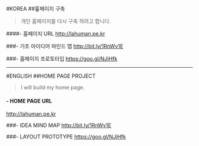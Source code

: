 #KOREA
##홒페이지 구축
> 개인 홈페이지를 다시 구축 하려고 합니다. 

####- 홈페이지 URL
http://lahuman.pe.kr

###- 기초 아이디어 마인드 맵
http://bit.ly/1RnWv1E

###- 홈페이지 프로토타입
https://goo.gl/NJjHfk

----------------------------------------------------------------

#ENGLISH
##HOME PAGE PROJECT
> I will build my home page.

#### - HOME PAGE URL
http://lahuman.pe.kr

###- IDEA MIND MAP
http://bit.ly/1RnWv1E

###- LAYOUT PROTOTYPE
https://goo.gl/NJjHfk
